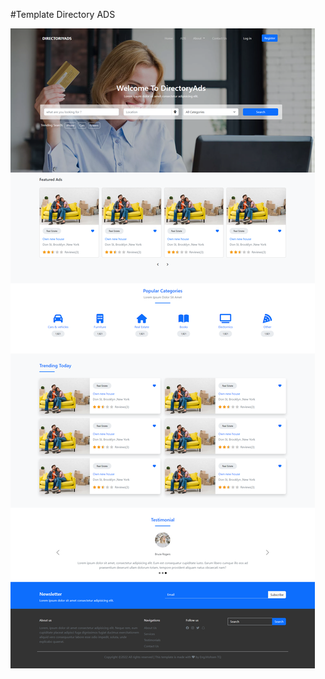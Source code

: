 #Template Directory ADS 

![alt text](https://github.com/MohsenTQ/directory-ads-template/blob/main/assets/images/screencapture-file-D-porject-test-New-folder-directory-ads-template-index-html-2022-08-08-10_12_37.png?raw=true)
